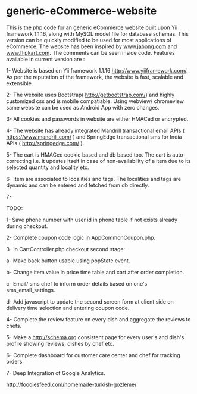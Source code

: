 # generic-eCommerce-website
This is the php code for an generic eCommerce website built upon Yii framework 1.1.16, along with MySQL model file for database schemas. This version can be quickly modified to be used for most applications of eCommerce. The website has been inspired by www.jabong.com and www.flipkart.com. The comments can be seen inside code. Features available in current version are :

1- Website is based on Yii framework 1.1.16 http://www.yiiframework.com/. As per the reputation of the framework, the website is fast, scalable and extensible.

2- The website uses Bootstrap( http://getbootstrap.com/)  and highly customized css and is mobile compatiable. Using webview/ chromeview same website can be used as Android App with zero changes.

3- All cookies and passwords in website are either HMACed or encrypted.

4- The website has already integrated Mandrill transactional email APIs ( https://www.mandrill.com/ ) and SpringEdge transactional sms for India APIs ( http://springedge.com/ ).

5- The cart is HMACed cookie based and db based too. The cart is auto-correcting i.e. it updates itself in case of non-availability of a item due to its selected quantity and locality etc.

6- Item are associated to localities and tags. The localities and tags are dynamic and can be entered and fetched from db directly.

7-

TODO:

1- Save phone number with user id in phone table if not exists already during checkout.

2- Complete coupon code logic in AppCommonCoupon.php.

3- In CartController.php checkout second stage:

a- Make back button usable using popState event.

b- Change item value in price time table and cart after order completion.

c- Email/ sms chef to inform order details based on one's sms_email_settings.

d- Add javascript to update the second screen form at client side on delivery time selection and entering coupon code.

4- Complete the review feature on every dish and aggregate the reviews to chefs.

5- Make a http://schema.org consistent page for every user's and dish's profile showing reviews, dishes by chef etc.

6- Complete dashboard for customer care center and chef for tracking orders.

7- Deep Integration of Google Analytics.

http://foodiesfeed.com/homemade-turkish-gozleme/
